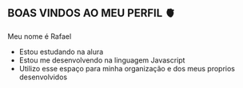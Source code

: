 ## BOAS VINDOS AO MEU PERFIL 🫀

Meu nome é Rafael

- Estou estudando na alura
- Estou me desenvolvendo na linguagem Javascript
- Utilizo esse espaço para minha organização e dos meus proprios desenvolvidos
